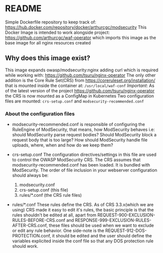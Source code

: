 # README

Simple Dockerfile repository to keep track of: <https://hub.docker.com/repository/docker/arthurcgc/modsecurity>
This Docker Image is intended to work alongside project: <https://github.com/arthurcgc/waf-operator> which imports this image as the base image for all nginx resources created

## Why does this image exist?

This image expands owasp/modsecurity:nginx adding curl which is required while working with: <https://github.com/tsuru/nginx-operator>
The only other addition is the Core Rule Set(CRS) from <https://coreruleset.org/installation/> that is mounted inside the container at: ```/usr/local/waf-conf```
*Important*: As of the latest version of the project <https://github.com/tsuru/nginx-operator> the CRS is now mounted as a ConfigMap in Kubernetes
Two configuration files are mounted: ```crs-setup.conf``` and ```modsecurity-recommended.conf```

### About the configuration files

* modsecurity-recommended.conf
    is responsible of configuring the RuleEngine of ModSecurity, that means, how ModSecurity behaves i.e: should ModSecurity parse request bodies? Should ModSecurity block a request body that is too large? How should ModSecurity handle file uploads, where, when and how do we keep them?

* crs-setup.conf
    The configuration directives/settings in this file are used to control the OWASP ModSecurity CRS.
    The CRS assumes that modsecurity-recommended.conf has been loaded. It is bundled with ModSecurity.
    The order of file inclusion in your webserver configuration should always be:
    1. modsecurity.conf
    2. crs-setup.conf (this file)
    3. rules/*.conf (the CRS rule files)

* rules/*.conf
    These rules define the CRS. As of CRS 3.3.x(which we are using) CRS made it easy to edit it's rules, the basic principle is that the rules shouldn't be edited at all, apart from REQUEST-900-EXCLUSION-RULES-BEFORE-CRS.conf and RESPONSE-999-EXCLUSION-RULES-AFTER-CRS.conf, these files should be used when we want to exclude or edit any rule behavior.
    One side-note is the REQUEST-912-DOS-PROTECTION.conf, it should be edited and the user should define the variables explicited inside the conf file so that any DOS protection rule should work.

